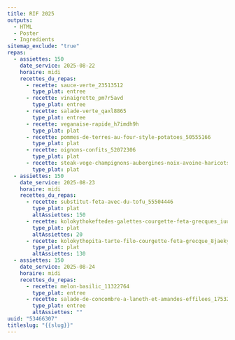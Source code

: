 ```yaml
---
title: RIF 2025
outputs:
  - HTML
  - Poster
  - Ingredients
sitemap_exclude: "true"
repas:
  - assiettes: 150
    date_service: 2025-08-22
    horaire: midi
    recettes_du_repas:
      - recette: sauce-verte_23513512
        type_plat: entree
      - recette: vinaigrette_pm7r5avd
        type_plat: entree
      - recette: salade-verte_qaxl8865
        type_plat: entree
      - recette: veganaise-rapide_h7imdh9h
        type_plat: plat
      - recette: pommes-de-terres-au-four-style-potatoes_50555166
        type_plat: plat
      - recette: oignons-confits_52072306
        type_plat: plat
      - recette: steak-vege-champignons-aubergines-noix-avoine-haricots-rouges-version-amelioree_bwr2rkex
        type_plat: plat
  - assiettes: 150
    date_service: 2025-08-23
    horaire: midi
    recettes_du_repas:
      - recette: substitut-feta-avec-du-tofu_55504446
        type_plat: plat
        altAssiettes: 150
      - recette: kolokythokeftedes-galettes-courgette-feta-grecques_iuu0z_af3uzfnhdk9ypgrmlu_-qn64cuz7jv
        type_plat: plat
        altAssiettes: 20
      - recette: kolokythopita-tarte-filo-courgette-feta-grecque_8jaekytp-ugpt05g-jwgjuqa-xseqspbol9g
        type_plat: plat
        altAssiettes: 130
  - assiettes: 150
    date_service: 2025-08-24
    horaire: midi
    recettes_du_repas:
      - recette: melon-basilic_11322764
        type_plat: entree
      - recette: salade-de-concombre-a-laneth-et-amandes-effilees_17532461
        type_plat: entree
        altAssiettes: ""
uuid: "53466307"
titleslug: "{{slug}}"
---
```

